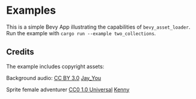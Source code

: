 # Examples

This is a simple Bevy App illustrating the capabilities of `bevy_asset_loader`. Run the example with `cargo run --example two_collections`.

## Credits
The example includes copyright assets:

Background audio: [CC BY 3.0](https://creativecommons.org/licenses/by/3.0/) [Jay_You](https://freesound.org/people/Jay_You/sounds/460432/)

Sprite female adventurer [CC0 1.0 Universal](https://creativecommons.org/publicdomain/zero/1.0/) [Kenny](https://kenney.nl/assets/toon-characters-1)
